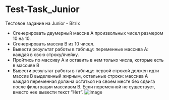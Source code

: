 # Test-Task_Junior
Тестовое задание на Junior - Bitrix
- Сгенерировать двумерный массив A произвольных чисел размером 10 на 10.
- Сгенерировать массив B из 10 чисел. 
- Вывести результат работы в таблицу: переменные массива А: каждая в свою строку/ячейку.
- Пройтись по массиву A и оставить в нем только числа, которые есть в массиве B
- Вывести результат работы в таблицу: первой строкой должен идти массив B выделенный жирным, остальные строки: массива A каждая переменная должна остаться на своем месте без сдвига после фильтрации массивом B. Если переменной не существует, вместо нее вывести текст “Нет”.
![image](https://user-images.githubusercontent.com/77768569/125199991-71998380-e271-11eb-93c4-d65f2418e22e.png)
